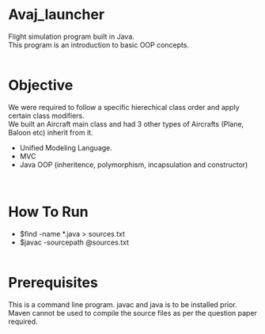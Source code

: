 # Avaj_launcher
  Flight simulation program built in Java. <br />
  This program is an introduction to basic OOP concepts.<br />
  <br />
# Objective <br />
  We were required to follow a specific hierechical class order and apply certain class modifiers. <br />
  We built an Aircraft main class and had 3 other types of Aircrafts (Plane, Baloon etc) inherit from it. <br />
  
  - Unified Modeling Language. <br />
  - MVC <br />
  - Java OOP (inheritence, polymorphism, incapsulation and constructor) <br />
  <br />
  
# How To Run
- $find -name *.java > sources.txt <br />
- $javac -sourcepath @sources.txt <br />
  <br />

# Prerequisites
  This is a command line program. javac and java is to be installed prior. Maven cannot be used to compile the source files as per the question paper required.
